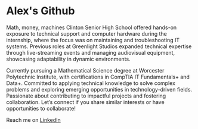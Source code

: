 # Alex's Github

 Math, money, machines 
Clinton Senior High School offered hands-on exposure to technical support and computer hardware during the internship, where the focus was on maintaining and troubleshooting IT systems. Previous roles at Greenlight Studios expanded technical expertise through live-streaming events and managing audiovisual equipment, showcasing adaptability in dynamic environments.  

Currently pursuing a Mathematical Science degree at Worcester Polytechnic Institute, with certifications in CompTIA IT Fundamentals+ and Data+. Committed to applying technical knowledge to solve complex problems and exploring emerging opportunities in technology-driven fields. Passionate about contributing to impactful projects and fostering collaboration.
Let’s connect if you share similar interests or have opportunities to collaborate!

Reach me on [LinkedIn](https://www.linkedin.com/in/al3xsk1/)
